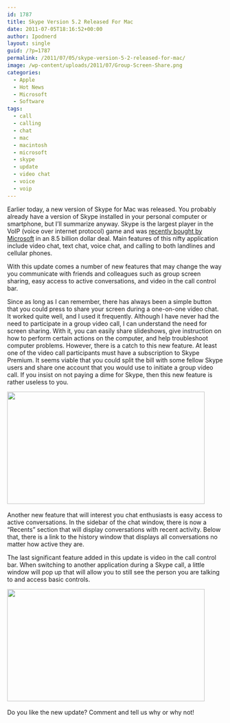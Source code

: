 ```yaml
---
id: 1787
title: Skype Version 5.2 Released For Mac
date: 2011-07-05T18:16:52+00:00
author: Ipodnerd
layout: single
guid: /?p=1787
permalink: /2011/07/05/skype-version-5-2-released-for-mac/
image: /wp-content/uploads/2011/07/Group-Screen-Share.png
categories:
  - Apple
  - Hot News
  - Microsoft
  - Software
tags:
  - call
  - calling
  - chat
  - mac
  - macintosh
  - microsoft
  - skype
  - update
  - video chat
  - voice
  - voip
---
```

Earlier today, a new version of Skype for Mac was released. You probably already have a version of Skype installed in your personal computer or smartphone, but I&#8217;ll summarize anyway. Skype is the largest player in the VoIP (voice over internet protocol) game and was <a title="Microsoft Acquires Skype" href="/2011/05/11/microsoft-acquires-skype/" target="_blank">recently bought by Microsoft</a> in an 8.5 billion dollar deal. Main features of this nifty application include video chat, text chat, voice chat, and calling to both landlines and cellular phones.

With this update comes a number of new features that may change the way you communicate with friends and colleagues such as group screen sharing, easy access to active conversations, and video in the call control bar.

Since as long as I can remember, there has always been a simple button that you could press to share your screen during a one-on-one video chat. It worked quite well, and I used it frequently. Although I have never had the need to participate in a group video call, I can understand the need for screen sharing. With it, you can easily share slideshows, give instruction on how to perform certain actions on the computer, and help troubleshoot computer problems. However, there is a catch to this new feature. At least one of the video call participants must have a subscription to Skype Premium. It seems viable that you could split the bill with some fellow Skype users and share one account that you would use to initiate a group video call. If you insist on not paying a dime for Skype, then this new feature is rather useless to you.

[<img class="aligncenter size-full wp-image-1792" title="group-video-sharing-460" src="/wp-content/uploads/2011/07/group-video-sharing-460.jpeg" alt="" width="460" height="261" srcset="/wp-content/uploads/2011/07/group-video-sharing-460.jpeg 460w, /wp-content/uploads/2011/07/group-video-sharing-460-300x170.jpeg 300w, /wp-content/uploads/2011/07/group-video-sharing-460-180x102.jpeg 180w, /wp-content/uploads/2011/07/group-video-sharing-460-360x204.jpeg 360w" sizes="(max-width: 460px) 100vw, 460px" />](/wp-content/uploads/2011/07/group-video-sharing-460.jpeg)

Another new feature that will interest you chat enthusiasts is easy access to active conversations. In the sidebar of the chat window, there is now a &#8220;Recents&#8221; section that will display conversations with recent activity. Below that, there is a link to the history window that displays all conversations no matter how active they are.

The last significant feature added in this update is video in the call control bar. When switching to another application during a Skype call, a little window will pop up that will allow you to still see the person you are talking to and access basic controls.

[<img class="aligncenter size-full wp-image-1791" title="call-control-bar-460" src="/wp-content/uploads/2011/07/call-control-bar-460.jpeg" alt="" width="460" height="261" srcset="/wp-content/uploads/2011/07/call-control-bar-460.jpeg 460w, /wp-content/uploads/2011/07/call-control-bar-460-300x170.jpeg 300w, /wp-content/uploads/2011/07/call-control-bar-460-180x102.jpeg 180w, /wp-content/uploads/2011/07/call-control-bar-460-360x204.jpeg 360w" sizes="(max-width: 460px) 100vw, 460px" />](/wp-content/uploads/2011/07/call-control-bar-460.jpeg)

Do you like the new update? Comment and tell us why or why not!
